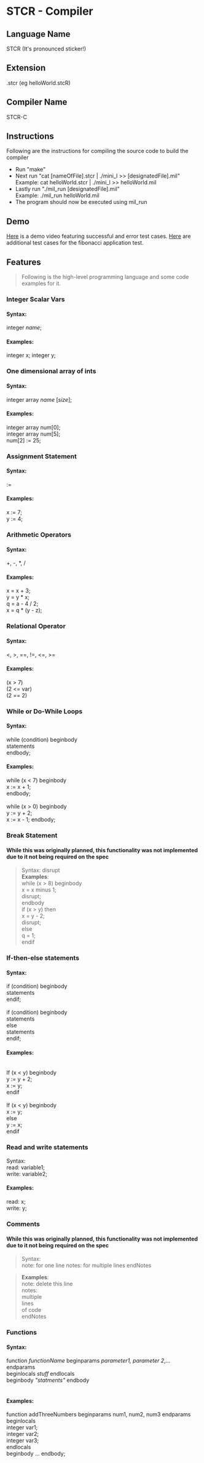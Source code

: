 # STCR - Compiler

## Language Name
STCR (It's pronounced sticker!)

## Extension
.stcr (eg helloWorld.stcR)

## Compiler Name
STCR-C  

## Instructions
Following are the instructions for compiling the source code to build the compiler
- Run "make"
- Next run "cat [nameOfFile].stcr | ./mini_l >> [designatedFile].mil"  
Example: cat helloWorld.stcr | ./mini_l >> helloWorld.mil
- Lastly run "./mil_run [designatedFile].mil"  
Example: ./mil_run helloWorld.mil  
- The program should now be executed using mil_run

## Demo
[Here](https://drive.google.com/file/d/1ak7Fn0jx-iRHjgh5GIwmUEKFHVa2j0VR/view?usp=share_link) is a demo video featuring successful and error test cases.
[Here](https://drive.google.com/file/d/1D2HupRz-teZ9yl88xjk4XMGm1thjFL7v/view?usp=share_link) are additional test cases for the fibonacci application test.

## Features
>Following is the high-level programming language and some code examples for it. 

### Integer Scalar Vars
#### Syntax:
 integer *name*; <br>

#### Examples: 
integer x; integer y;

### One dimensional array of ints
#### Syntax: 
integer array *name* [*size*]; <br>

#### Examples: 
integer array num[0];<br>
integer array num[5];<br>
num[2] := 25;<br>

### Assignment Statement
#### Syntax: 
:=

#### Examples: 
x := 7;<br>
y := 4;<br>

### Arithmetic Operators
#### Syntax:
  +, -, *, /<br>
 
#### Examples:
 x = x + 3;<br>
y = y * x;<br>
q = a - 4 / 2; <br>
x = q * (y - z);<br>

### Relational Operator 
#### Syntax:
 <, >, ==, !=, <=, >= <br>
#### Examples:
 (x > 7)<br>
(2 <= var)<br>
(2 == 2)

### While or Do-While Loops
#### Syntax:  <br>
while (condition) beginbody<br>
  statements<br>
endbody;

#### Examples: 
while (x < 7) beginbody<br>
  x := x + 1;<br>
endbody;<br>
<br>
while (x > 0) beginbody<br>
  y := y + 2;<br>
  x := x - 1;
endbody;


### Break Statement
#### While this was originally planned, this functionality was not implemented due to it not being required on the spec

> Syntax: disrupt<br>
**Examples**:<br>
while (x > 8) beginbody<br>
  x = x minus 1;<br>
  disrupt;<br>
endbody<br>
if (x > y) then<br>
  x = y - 2;<br>
  disrupt;<br>
else<br>
  q = 1;<br>
endif

### If-then-else statements
#### Syntax: <br>
if (condition) beginbody<br>
  statements <br>
endif;<br>
<br>
if (condition) beginbody <br>
  statements<br>
else <br>
  statements<br>
endif;

#### Examples: 
<br>
If (x < y) beginbody <br>
  y := y + 2;<br>
  x := y;<br>
endif<br>
<br>
If (x < y) beginbody<br>
	  x := y;<br>
else <br>
  y := x;<br>
endif

### Read and write statements
Syntax:<br>
read: variable1;<br>
write: variable2;<br>
#### Examples: <br>
read: x;<br>
write: y;<br>

### Comments
#### While this was originally planned, this functionality was not implemented due to it not being required on the spec
> Syntax:<br>
note: for one line
notes: for multiple lines endNotes<br>

>**Examples**:<br>
note: delete this line<br>
notes:<br>
multiple<br>
lines<br>
of code<br>
endNotes

### Functions 
#### Syntax: <br>
function *functionName* beginparams *parameter1, parameter 2*,... endparams <br>
beginlocals *stuff* endlocals <br>
beginbody  *"statments"* endbody <br>
<br>
#### Examples:<br>
function addThreeNumbers beginparams num1, num2, num3 endparams<br>
beginlocals<br>
integer var1;<br>
integer var2;<br>
integer var3;<br>
endlocals<br>
beginbody
...
endbody;
<br>
